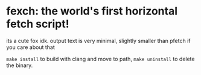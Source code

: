 # fexch: the world's first horizontal fetch script!

its a cute fox idk. output text is very minimal, slightly smaller than pfetch if you care about that

`make install` to build with clang and move to path, `make uninstall` to delete the binary.
